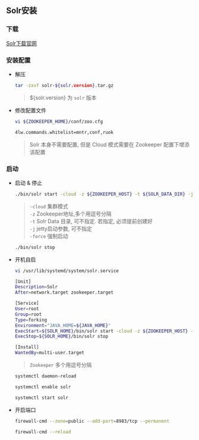 ## Solr安装

### 下载

[Solr下载官网](http://archive.apache.org/dist/lucene/solr/)

### 安装配置

- 解压

  ```sh
  tar -zxvf solr-${solr.version}.tar.gz
  ```
  > ${solr.version} 为 `solr` 版本

- 修改配置文件

  ```sh
  vi ${ZOOKEEPER_HOME}/conf/zoo.cfg
  ```
  
  ```sh
  4lw.commands.whitelist=mntr,conf,ruok
  ```
  > Solr 本身不需要配置, 但是 Cloud 模式需要在 Zookeeper 配置下增添该配置
  
### 启动

- 启动 & 停止

  ```sh
  ./bin/solr start -cloud -z ${ZOOKEEPER_HOST} -t ${SOLR_DATA_DIR} -j "-Dsolr.log.dir=${SOLR_LOG_DIR}" -force
  ```
  > `-cloud` 集群模式<br/>`-z` Zookeeper地址,多个用逗号分隔<br/>`-t` Solr Data 目录, 可不指定. 若指定, 必须提前创建好<br/>`-j` jetty启动参数, 可不指定<br/>`-force` 强制启动
  
  ```sh
  ./bin/solr stop
  ```

- 开机自启

  ```sh
  vi /usr/lib/systemd/system/solr.service
  ```

  ```sh
  [Unit]
  Description=Solr
  After=network.target zookeeper.target
  
  [Service]
  User=root
  Group=root
  Type=forking
  Environment="JAVA_HOME=${JAVA_HOME}"
  ExecStart=${SOLR_HOME}/bin/solr start -cloud -z ${ZOOKEEPER_HOST} -t ${SOLR_DATA_DIR} -j "-Dsolr.log.dir=${SOLR_LOG_DIR}" -force
  ExecStop=${SOLR_HOME}/bin/solr stop
  
  [Install]
  WantedBy=multi-user.target
  ```
  > `Zookeeper` 多个用逗号分隔

  ```sh
  systemctl daemon-reload
  ```
  
  ```sh
  systemctl enable solr
  ```

  ```sh
  systemctl start solr
  ```

- 开启端口

  ```sh
  firewall-cmd --zone=public --add-port=8983/tcp --permanent
  ```
  
  ```sh
  firewall-cmd --reload
  ```
